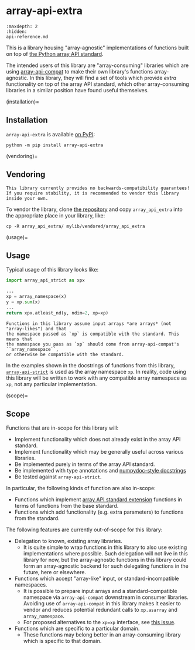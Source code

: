 # array-api-extra

```{toctree}
:maxdepth: 2
:hidden:
api-reference.md
```

This is a library housing "array-agnostic" implementations of functions built on
top of [the Python array API standard](https://data-apis.org/array-api/).

The intended users of this library are "array-consuming" libraries which are
using [array-api-compat](https://data-apis.org/array-api-compat/) to make their
own library's functions array-agnostic. In this library, they will find a set of
tools which provide _extra_ functionality on top of the array API standard,
which other array-consuming libraries in a similar position have found useful
themselves.

(installation)=

## Installation

`array-api-extra` is available
[on PyPI](https://pypi.org/project/array-api-extra/):

```shell
python -m pip install array-api-extra
```

(vendoring)=

## Vendoring

```{warning}
This library currently provides no backwards-compatibility guarantees!
If you require stability, it is recommended to vendor this library inside your own.
```

To vendor the library, clone
[the repository](https://github.com/data-apis/array-api-extra) and copy
`array_api_extra` into the appropriate place in your library, like:

```
cp -R array_api_extra/ mylib/vendored/array_api_extra
```

(usage)=

## Usage

Typical usage of this library looks like:

```python
import array_api_strict as xpx

...
xp = array_namespace(x)
y = xp.sum(x)
...
return xpx.atleast_nd(y, ndim=2, xp=xp)
```

```{note}
Functions in this library assume input arrays *are arrays* (not "array-likes") and that
the namespace passed as `xp` is compatible with the standard. This means that
the namespace you pass as `xp` should come from array-api-compat's ``array_namespace``,
or otherwise be compatible with the standard.
```

In the examples shown in the docstrings of functions from this library,
[`array-api-strict`](https://data-apis.org/array-api-strict/) is used as the
array namespace `xp`. In reality, code using this library will be written to
work with any compatible array namespace as `xp`, not any particular
implementation.

(scope)=

## Scope

Functions that are in-scope for this library will:

- Implement functionality which does not already exist in the array API
  standard.
- Implement functionality which may be generally useful across various
  libraries.
- Be implemented purely in terms of the array API standard.
- Be implemented with type annotations and
  [numpydoc-style docstrings](https://numpydoc.readthedocs.io/en/latest/format.html)
- Be tested against `array-api-strict`.

In particular, the following kinds of function are also in-scope:

- Functions which implement
  [array API standard extension](https://data-apis.org/array-api/2023.12/extensions/index.html)
  functions in terms of functions from the base standard.
- Functions which add functionality (e.g. extra parameters) to functions from
  the standard.

The following features are currently out-of-scope for this library:

- Delegation to known, existing array libraries.
  - It is quite simple to wrap functions in this library to also use existing
    implementations where possible. Such delegation will not live in this
    library for now, but the array-agnostic functions in this library could form
    an array-agnostic backend for such delegating functions in the future, here
    or elsewhere.
- Functions which accept "array-like" input, or standard-incompatible
  namespaces.
  - It is possible to prepare input arrays and a standard-compatible namespace
    via `array-api-compat` downstream in consumer libraries. Avoiding use of
    `array-api-compat` in this library makes it easier to vendor and reduces
    potential redundant calls to `xp.asarray` and `array_namespace`.
  - For proposed alternatives to the `xp=xp` interface, see
    [this issue](https://github.com/data-apis/array-api-extra/issues/6).
- Functions which are specific to a particular domain.
  - These functions may belong better in an array-consuming library which is
    specific to that domain.

